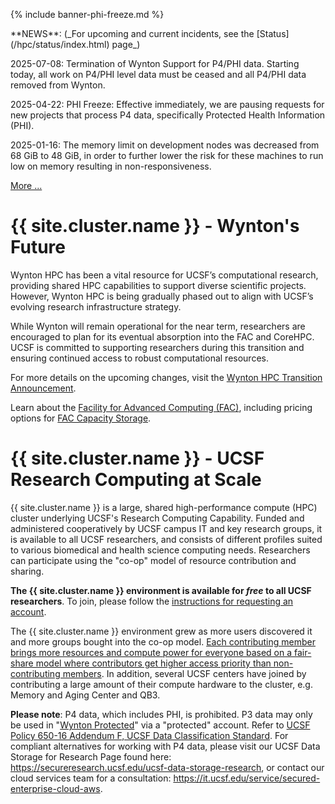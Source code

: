 {% include banner-phi-freeze.md %}

<div class="alert alert-info" role="alert" markdown="1">
**NEWS**: (_For upcoming and current incidents, see the
[Status](/hpc/status/index.html) page_)

2025-07-08: Termination of Wynton Support for P4/PHI data. Starting today, all work on P4/PHI level data must be ceased and all P4/PHI data removed from Wynton.

2025-04-22: PHI Freeze: Effective immediately, we are pausing requests for new projects that process P4 data, specifically Protected Health Information (PHI).

2025-01-16: The memory limit on development nodes was decreased from 68 GiB to 48 GiB, in order to further lower the risk for these machines to run low on memory resulting in non-responsiveness.

[More ...](/hpc/about/news.html)
</div>


# {{ site.cluster.name }} - Wynton's Future
Wynton HPC has been a vital resource for UCSF’s computational research, providing shared HPC capabilities to support diverse scientific projects. However, Wynton HPC is being gradually phased out to align with UCSF’s evolving research infrastructure strategy.

While Wynton will remain operational for the near term, researchers are encouraged to plan for its eventual absorption into the FAC and CoreHPC. UCSF is committed to supporting researchers during this transition and ensuring continued access to robust computational resources.

For more details on the upcoming changes, visit the [Wynton HPC Transition Announcement](https://ars.ucsf.edu/news/announcement-wynton-hpc-transition).

Learn about the [Facility for Advanced Computing (FAC)](https://it.ucsf.edu/service/facility-advanced-computing-fac), including pricing options for [FAC Capacity Storage](https://it.ucsf.edu/how-to/fac-capacity-storage).

# {{ site.cluster.name }} - UCSF Research Computing at Scale

{{ site.cluster.name }} is a large, shared high-performance compute (HPC) cluster underlying UCSF's Research Computing Capability. Funded and administered cooperatively by UCSF campus IT and key research groups, it is available to all UCSF researchers, and consists of different profiles suited to various biomedical and health science computing needs.  Researchers can participate using the "co-op" model of resource contribution and sharing.

**The {{ site.cluster.name }} environment is available for _free_ to all UCSF researchers**.  To join, please follow the [instructions for requesting an account](/hpc/about/join.html).

The {{ site.cluster.name }} environment grew as more users discovered it and more groups bought into the co-op model.  [Each contributing member brings more resources and compute power for everyone based on a fair-share model where contributors get higher access priority than non-contributing members](/hpc/about/shares.html).  In addition, several UCSF centers have joined by contributing a large amount of their compute hardware to the cluster, e.g. Memory and Aging Center and QB3.

**Please note**: P4 data, which includes PHI, is prohibited.  P3 data may only be used in "[Wynton Protected]" via a "protected" account. Refer to [UCSF Policy 650-16 Addendum F, UCSF Data Classification Standard](https://it.ucsf.edu/standard-guideline/ucsf-policy-650-16-addendum-f-ucsf-data-classification-standard). For compliant alternatives for working with P4 data, please visit our UCSF Data Storage for Research Page found here: https://secureresearch.ucsf.edu/ucsf-data-storage-research, or contact our cloud services team for a consultation: https://it.ucsf.edu/service/secured-enterprise-cloud-aws.

[UCSF Privacy Office]: https://hipaa.ucsf.edu/
[Wynton Protected]: /hpc/about/wynton-protected.html
[Rocky 8]: /hpc/software/rocky-8-linux.html

